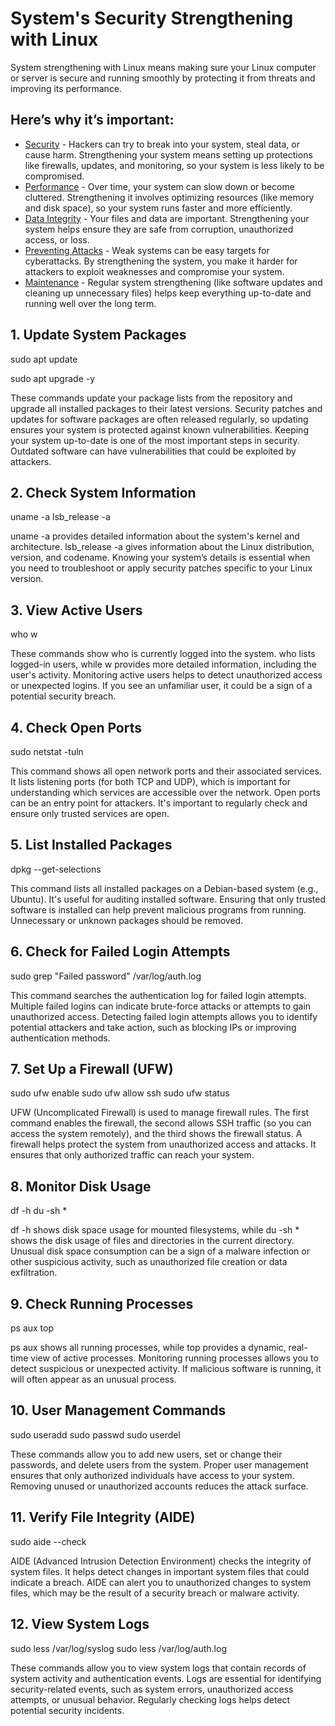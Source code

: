 # System's Security Strengthening with Linux

System strengthening with Linux means making sure your Linux computer or server is secure and running smoothly by protecting it from threats and improving its performance.

## Here’s why it’s important:

- [Security](#Security) - Hackers can try to break into your system, steal data, or cause harm. Strengthening your system means setting up protections like firewalls, updates, and monitoring, so your system is less likely to be compromised.
- [Performance](#Performance) - Over time, your system can slow down or become cluttered. Strengthening it involves optimizing resources (like memory and disk space), so your system runs faster and more efficiently.
- [Data Integrity](#DataIntegrity) - Your files and data are important. Strengthening your system helps ensure they are safe from corruption, unauthorized access, or loss.
- [Preventing Attacks](#PreventingAttacks) - Weak systems can be easy targets for cyberattacks. By strengthening the system, you make it harder for attackers to exploit weaknesses and compromise your system.
- [Maintenance](#Maintenance) - Regular system strengthening (like software updates and cleaning up unnecessary files) helps keep everything up-to-date and running well over the long term.


## 1. Update System Packages
sudo apt update

sudo apt upgrade -y

These commands update your package lists from the repository and upgrade all installed packages to their latest versions. Security patches and updates for software packages are often released regularly, so updating ensures your system is protected against known vulnerabilities.
Keeping your system up-to-date is one of the most important steps in security. Outdated software can have vulnerabilities that could be exploited by attackers.

## 2. Check System Information
uname -a
lsb_release -a

uname -a provides detailed information about the system's kernel and architecture. lsb_release -a gives information about the Linux distribution, version, and codename.
Knowing your system’s details is essential when you need to troubleshoot or apply security patches specific to your Linux version.

## 3. View Active Users
who
w

These commands show who is currently logged into the system. who lists logged-in users, while w provides more detailed information, including the user's activity.
Monitoring active users helps to detect unauthorized access or unexpected logins. If you see an unfamiliar user, it could be a sign of a potential security breach.

## 4. Check Open Ports
sudo netstat -tuln

This command shows all open network ports and their associated services. It lists listening ports (for both TCP and UDP), which is important for understanding which services are accessible over the network.
Open ports can be an entry point for attackers. It's important to regularly check and ensure only trusted services are open.

## 5. List Installed Packages
dpkg --get-selections

This command lists all installed packages on a Debian-based system (e.g., Ubuntu). It's useful for auditing installed software.
Ensuring that only trusted software is installed can help prevent malicious programs from running. Unnecessary or unknown packages should be removed.

## 6. Check for Failed Login Attempts
sudo grep "Failed password" /var/log/auth.log

This command searches the authentication log for failed login attempts. Multiple failed logins can indicate brute-force attacks or attempts to gain unauthorized access.
Detecting failed login attempts allows you to identify potential attackers and take action, such as blocking IPs or improving authentication methods.

## 7. Set Up a Firewall (UFW)
sudo ufw enable
sudo ufw allow ssh
sudo ufw status

UFW (Uncomplicated Firewall) is used to manage firewall rules. The first command enables the firewall, the second allows SSH traffic (so you can access the system remotely), and the third shows the firewall status.
A firewall helps protect the system from unauthorized access and attacks. It ensures that only authorized traffic can reach your system.

## 8. Monitor Disk Usage
df -h
du -sh *

df -h shows disk space usage for mounted filesystems, while du -sh * shows the disk usage of files and directories in the current directory.
Unusual disk space consumption can be a sign of a malware infection or other suspicious activity, such as unauthorized file creation or data exfiltration.

## 9. Check Running Processes
ps aux
top

ps aux shows all running processes, while top provides a dynamic, real-time view of active processes.
Monitoring running processes allows you to detect suspicious or unexpected activity. If malicious software is running, it will often appear as an unusual process.

## 10. User Management Commands
sudo useradd <username>
sudo passwd <username>
sudo userdel <username>

These commands allow you to add new users, set or change their passwords, and delete users from the system.
Proper user management ensures that only authorized individuals have access to your system. Removing unused or unauthorized accounts reduces the attack surface.

## 11. Verify File Integrity (AIDE)
sudo aide --check

AIDE (Advanced Intrusion Detection Environment) checks the integrity of system files. It helps detect changes in important system files that could indicate a breach.
AIDE can alert you to unauthorized changes to system files, which may be the result of a security breach or malware activity.

## 12. View System Logs
sudo less /var/log/syslog
sudo less /var/log/auth.log

These commands allow you to view system logs that contain records of system activity and authentication events.
Logs are essential for identifying security-related events, such as system errors, unauthorized access attempts, or unusual behavior. Regularly checking logs helps detect potential security incidents.



